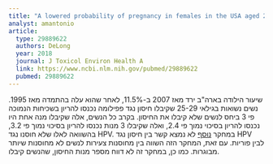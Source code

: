 ```yaml
---
title: "A lowered probability of pregnancy in females in the USA aged 25-29 who received a human papillomavirus vaccine injection"
analyst: amantonio
article:
  type: 29889622
  authors: DeLong
  year: 2018
  journal: J Toxicol Environ Health A
  link: https://www.ncbi.nlm.nih.gov/pubmed/29889622
  pubmed: 29889622
---
```


שיעור הילודה בארה"ב ירד מאז 2007 ב-11.5%, לאחר שהוא עלה בהתמדה מאז 1995.
נשים נשואות בגילאי 25-29 שקיבלו חיסון נגד פפילומה נכנסו להריון בשכיחות הנמוכה פי 3 ביחס לנשים שלא קיבלו את החיסון.
בקרב כל הנשים, אלה שקיבלו מנה אחת היו נכנסו להריון בסיכוי נמוך פי 2.4, ואלה שקיבלו 3 מנות נכנסו להריון בסיכוי נמוך פי 3.2, בהשוואה לאלו שלא חוסנו נגד HPV.
במחקר [נוסף](https://www.ncbi.nlm.nih.gov/pubmed/28881394) לא נמצא קשר בין חיסון נגד HPV לבין פוריות. עם זאת, המחקר הזה השווה בין מחוסנות צעירות לנשים לא מחוסנות שיותר מבוגרות. כמו כן, במחקר זה לא דווח מספר מנות החיסון, שהנשים קיבלו.
